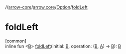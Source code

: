 //[arrow-core](../../../index.md)/[arrow.core](../index.md)/[Option](index.md)/[foldLeft](fold-left.md)

# foldLeft

[common]\
inline fun &lt;[B](fold-left.md)&gt; [foldLeft](fold-left.md)(initial: [B](fold-left.md), operation: ([B](fold-left.md), [A](index.md)) -&gt; [B](fold-left.md)): [B](fold-left.md)
